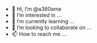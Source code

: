 - 👋 Hi, I’m @a360ame
- 👀 I’m interested in ...
- 🌱 I’m currently learning ...
- 💞️ I’m looking to collaborate on ...
- 📫 How to reach me ...

<!---
a360ame/a360ame is a ✨ special ✨ repository because its `README.md` (this file) appears on your GitHub profile.
You can click the Preview link to take a look at your changes.
--->
